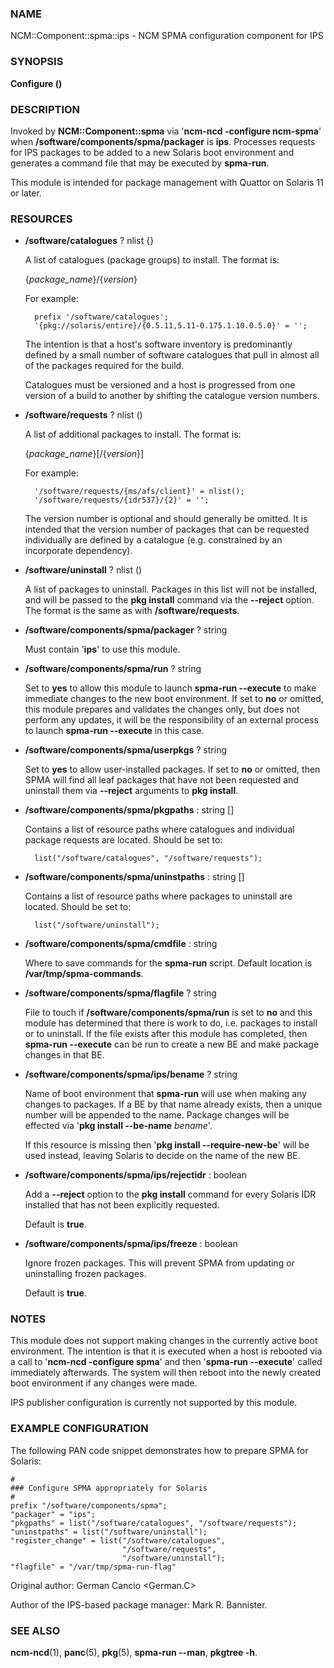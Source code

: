 ### NAME

NCM::Component::spma::ips - NCM SPMA configuration component for IPS

### SYNOPSIS

**Configure ()**

### DESCRIPTION

Invoked by **NCM::Component::spma** via '**ncm-ncd -configure ncm-spma**' when
**/software/components/spma/packager** is **ips**.  Processes requests for
IPS packages to be added to a new Solaris boot environment and generates a
command file that may be executed by **spma-run**.

This module is intended for package management with Quattor on Solaris 11
or later.

### RESOURCES

- **/software/catalogues** ? nlist {}

    A list of catalogues (package groups) to install.  The format is:

    {_package\_name_}/{_version_}

    For example:

        prefix '/software/catalogues';
        '{pkg://solaris/entire}/{0.5.11,5.11-0.175.1.10.0.5.0}' = '';

    The intention is that a host's software inventory is predominantly defined
    by a small number of software catalogues that pull in almost all of the
    packages required for the build.

    Catalogues must be versioned and a host is progressed from one version
    of a build to another by shifting the catalogue version numbers.

- **/software/requests** ? nlist ()

    A list of additional packages to install.  The format is:

    {_package\_name_}\[/{_version_}\]

    For example:

        '/software/requests/{ms/afs/client}' = nlist();
        '/software/requests/{idr537}/{2}' = '';

    The version number is optional and should generally be omitted.  It is
    intended that the version number of packages that can be requested individually
    are defined by a catalogue (e.g. constrained by an incorporate dependency).

- **/software/uninstall** ? nlist ()

    A list of packages to uninstall.  Packages in this list will not be installed,
    and will be passed to the **pkg install** command via the **\--reject** option.
    The format is the same as with **/software/requests**.

- **/software/components/spma/packager** ? string

    Must contain '**ips**' to use this module.

- **/software/components/spma/run** ? string

    Set to **yes** to allow this module to launch **spma-run --execute** to make
    immediate changes to the new boot environment.  If set to **no** or omitted,
    this module prepares and validates the changes only, but does not perform
    any updates, it will be the responsibility of an external process to launch
    **spma-run --execute** in this case.

- **/software/components/spma/userpkgs** ? string

    Set to **yes** to allow user-installed packages.  If set to **no** or omitted,
    then SPMA will find all leaf packages that have not been requested and
    uninstall them via **\--reject** arguments to **pkg install**.

- **/software/components/spma/pkgpaths** : string \[\]

    Contains a list of resource paths where catalogues and individual package
    requests are located.  Should be set to:

        list("/software/catalogues", "/software/requests");

- **/software/components/spma/uninstpaths** : string \[\]

    Contains a list of resource paths where packages to uninstall are located.
    Should be set to:

        list("/software/uninstall");

- **/software/components/spma/cmdfile** : string

    Where to save commands for the **spma-run** script.  Default location
    is **/var/tmp/spma-commands**.

- **/software/components/spma/flagfile** ? string

    File to touch if **/software/components/spma/run** is set to **no** and this
    module has determined that there is work to do, i.e. packages to install or
    to uninstall.  If the file exists after this module has completed, then
    **spma-run --execute** can be run to create a new BE and make package changes
    in that BE.

- **/software/components/spma/ips/bename** ? string

    Name of boot environment that **spma-run** will use when making any
    changes to packages.  If a BE by that name already exists, then a
    unique number will be appended to the name.  Package changes will
    be effected via '**pkg install --be-name** _bename_'.

    If this resource is missing then '**pkg install --require-new-be**' will be used
    instead, leaving Solaris to decide on the name of the new BE.

- **/software/components/spma/ips/rejectidr** : boolean

    Add a **\--reject** option to the **pkg install** command for every Solaris IDR
    installed that has not been explicitly requested.

    Default is **true**.

- **/software/components/spma/ips/freeze** : boolean

    Ignore frozen packages.  This will prevent SPMA from updating or uninstalling
    frozen packages.

    Default is **true**.

### NOTES

This module does not support making changes in the currently active boot
environment.  The intention is that it is executed when a host is rebooted
via a call to '**ncm-ncd -configure spma**' and then '**spma-run --execute**'
called immediately afterwards.  The system will then reboot into the
newly created boot environment if any changes were made.

IPS publisher configuration is currently not supported by this module.

### EXAMPLE CONFIGURATION

The following PAN code snippet demonstrates how to prepare SPMA for
Solaris:

    #
    ### Configure SPMA appropriately for Solaris
    #
    prefix "/software/components/spma";
    "packager" = "ips";
    "pkgpaths" = list("/software/catalogues", "/software/requests");
    "uninstpaths" = list("/software/uninstall");
    "register_change" = list("/software/catalogues",
                             "/software/requests",
                             "/software/uninstall");
    "flagfile" = "/var/tmp/spma-run-flag"

Original author: German Cancio <German.C>

Author of the IPS-based package manager: Mark R. Bannister.

### SEE ALSO

**ncm-ncd**(1), **panc**(5), **pkg**(5), **spma-run --man**, **pkgtree -h**.
